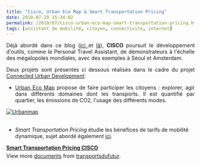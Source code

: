 ```yaml
---
title: "Cisco, Urban Eco Map & Smart Transportation Pricing"
date: 2010-07-28 15:34:02
permalink: /2010/07/cisco-urban-eco-map-smart-transportation-pricing.html
tags: [assistant de mobilité, citoyen, connectivité, internet]
---
```


<p style="text-align: justify">Déjà abordé dans ce blog (<a href="https://gabrielplassat.github.io/transportsdufutur/2010/02/personnal-travel-assistant-cisco.html" target="_blank">ici </a>et <a href="https://gabrielplassat.github.io/transportsdufutur/2010/02/interdit-de-surfer-en-conduisant-.html" target="_blank">là</a>), <strong>CISCO </strong>poursuit le développement d'outils, comme le Personal Travel Assistant, de démonstrateurs à l'échelle des mégalopoles mondiales, avec des exemples à Séoul et Amsterdam.</p><p style="text-align: justify">Deux projets sont présentés ci dessous réalisés dans le cadre du projet <a href="http://www.cisco.com/web/about/ac79/ps/cud.html" target="_blank">Connected Urban Development</a>: </p><ul style="text-align: justify"><li><a href="http://ams.urbanecomap.org/?locale=en_US#/explore" target="_blank">Urban Eco Map</a> propose de faire participer les citoyens : explorer, agir dans différents domaines dont les transports. Il est quantifié par quartier, les émissions de CO2, l'usage des différents modes.</li> </ul> <a href="https://gabrielplassat.github.io/transportsdufutur/wp-content/uploads/sites/6/old/6a0120a66d2ad4970b013485c60594970c-pi.jpg" rel="lightbox"><img alt="Urbanmap" border="0" class="asset asset-image at-xid-6a0120a66d2ad4970b013485c60594970c " src="/wp-content/uploads/sites/6/old/6a0120a66d2ad4970b013485c60594970c-500pi.jpg" style="margin-left: auto;margin-right: auto" title="Urbanmap" /></a> <br /> <br /><ul> <li><em>Smart Transportation Pricing</em> étudie les bénéfices de tarifs de mobilité dynamique, sujet abordé également <a href="https://gabrielplassat.github.io/transportsdufutur/2010/07/quand-le-yield-management-setendra-a-tous-les-modes-de-transport.html" target="_blank">ici</a>.</li> </ul>   <!--more-->    <div id="__ss_4857310" style="width: 477px"><strong style="margin: 12px 0pt 4px"><a href="http://www.slideshare.net/transportsdufutur/smart-transportation-pricing-cisco" title="Smart Transportation Pricing CISCO">Smart Transportation Pricing CISCO</a></strong><div style="padding: 5px 0pt 12px">View more <a href="http://www.slideshare.net/">documents</a> from <a href="http://www.slideshare.net/transportsdufutur">transportsdufutur</a>.</div></div>
